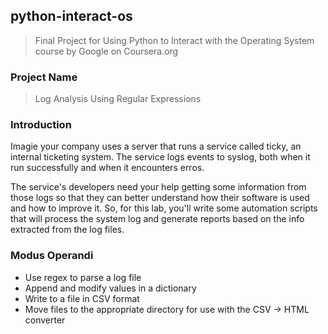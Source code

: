 ## python-interact-os

> Final Project for Using Python to Interact with the Operating System course by Google on Coursera.org

### Project Name

> Log Analysis Using Regular Expressions

### Introduction

Imagie your company uses a server that runs a service called ticky, an internal ticketing system. The service logs events to syslog, both when it run successfully and when it encounters erros.

The service's developers need your help getting some information from those logs so that they can better understand how their software is used and how to improve it.
So, for this lab, you'll write some automation scripts that will process the system log and generate reports based on the info extracted from the log files.

### Modus Operandi

* Use regex to parse a log file
* Append and modify values in a dictionary
* Write to a file in CSV format
* Move files to the appropriate directory for use with the CSV -> HTML converter
